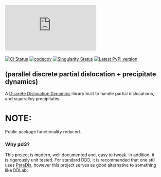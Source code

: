 # [![$\text{pd}^{3}$](https://latex.codecogs.com/png.latex?%5Cdpi%7B200%7D%20%5Cfn_phv%20%5Chuge%20%5Ctext%7Bpd%7D%5E3)](https://github.com/dmadisetti/pd3)
[![CI Status](https://github.com/dmadisetti/pd3/workflows/bazel-test/badge.svg)](https://github.com/dmadisetti/pd3)
[![codecov](https://codecov.io/gh/dmadisetti/pd3/branch/master/graph/badge.svg?token=b9ugauDPLV)](https://codecov.io/gh/dmadisetti/pd3)
[![Singularity Status](https://img.shields.io/badge/hosted-singularity--hub-blue)](https://singularity-hub.org/collections/4383)
[![Latest PyPI version](https://img.shields.io/pypi/v/pd3.svg)](https://pypi.python.org/pypi/pd3)
## (parallel discrete partial dislocation + precipitate dynamics)

A [Discrete Dislocation Dynamics](https://github.com/dmadisetti/pd3) library
built to handle partial dislocations, and superalloy precipitates.

# NOTE:

Public package functionality reduced.

### Why pd3?
This project is modern, well documented and, easy to tweak. In addition, it
is rigorously unit tested.  For standard DDD, it is recommended that one still
uses [ParaDis](https://ipo.llnl.gov/technologies/paradis), however this project
serves as good alternative to something like DDLab.
